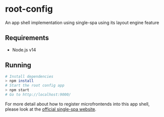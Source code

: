 # root-config

An app shell implementation using single-spa using its layout engine feature

## Requirements

- Node.js v14

## Running

```sh
# Install dependencies
> npm install
# Start the root config app
> npm start
# Go to http://localhost:9000/
```

For more detail about how to register microfrontends into this app shell, please look at the [official single-spa website](https://single-spa.js.org).
